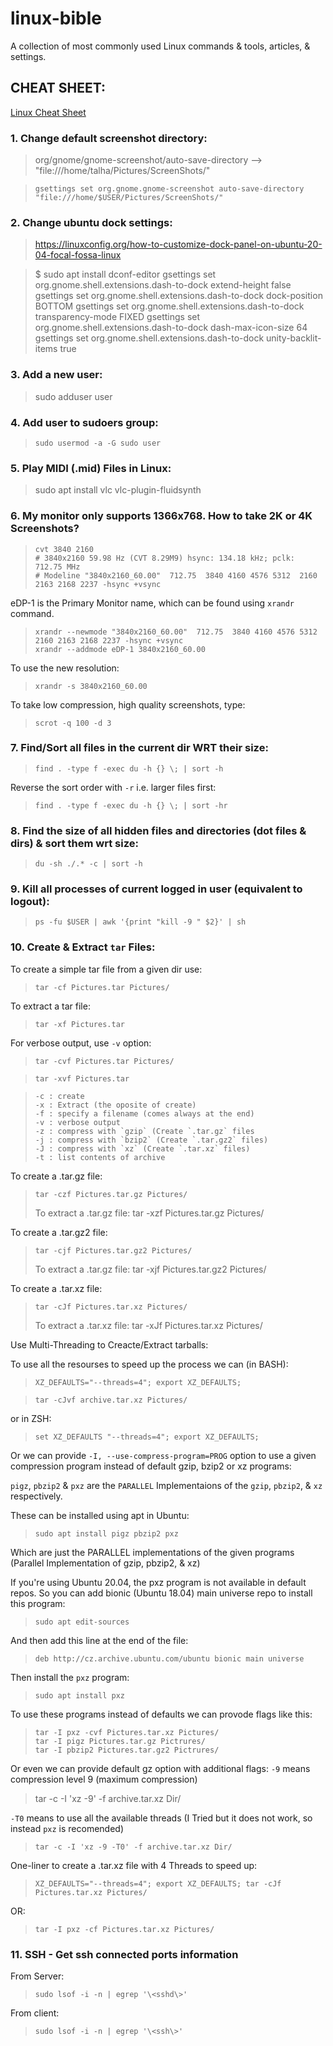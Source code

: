 # linux-bible

A collection of most commonly used Linux commands &amp; tools, articles, &amp; settings.

## CHEAT SHEET:
[Linux Cheat Sheet](https://github.com/Talhamehar007/linux-bible/blob/main/src/cheatsheet-18.md)

### 1. Change default screenshot directory:

> org/gnome/gnome-screenshot/auto-save-directory --> "file:///home/talha/Pictures/ScreenShots/"

>     gsettings set org.gnome.gnome-screenshot auto-save-directory "file:///home/$USER/Pictures/ScreenShots/"

### 2. Change ubuntu dock settings:

> https://linuxconfig.org/how-to-customize-dock-panel-on-ubuntu-20-04-focal-fossa-linux

> $ sudo apt install dconf-editor
> gsettings set org.gnome.shell.extensions.dash-to-dock extend-height false
> gsettings set org.gnome.shell.extensions.dash-to-dock dock-position BOTTOM
> gsettings set org.gnome.shell.extensions.dash-to-dock transparency-mode FIXED
> gsettings set org.gnome.shell.extensions.dash-to-dock dash-max-icon-size 64
> gsettings set org.gnome.shell.extensions.dash-to-dock unity-backlit-items true

### 3. Add a new user:

> sudo adduser user

### 4. Add user to sudoers group:

>     sudo usermod -a -G sudo user

### 5. Play MIDI (.mid) Files in Linux:

> sudo apt install vlc vlc-plugin-fluidsynth

### 6. My monitor only supports 1366x768. How to take 2K or 4K Screenshots?

>     cvt 3840 2160
>     # 3840x2160 59.98 Hz (CVT 8.29M9) hsync: 134.18 kHz; pclk: 712.75 MHz
>     # Modeline "3840x2160_60.00"  712.75  3840 4160 4576 5312  2160 2163 2168 2237 -hsync +vsync

eDP-1 is the Primary Monitor name, which can be found using `xrandr` command.

>     xrandr --newmode "3840x2160_60.00"  712.75  3840 4160 4576 5312  2160 2163 2168 2237 -hsync +vsync
>     xrandr --addmode eDP-1 3840x2160_60.00

To use the new resolution:

>     xrandr -s 3840x2160_60.00

To take low compression, high quality screenshots, type:

>     scrot -q 100 -d 3

### 7. Find/Sort all files in the current dir WRT their size:

>     find . -type f -exec du -h {} \; | sort -h

Reverse the sort order with `-r` i.e. larger files first:

>     find . -type f -exec du -h {} \; | sort -hr

### 8. Find the size of all hidden files and directories (dot files & dirs) & sort them wrt size:

>     du -sh ./.* -c | sort -h

### 9. Kill all processes of current logged in user (equivalent to logout):

>     ps -fu $USER | awk '{print "kill -9 " $2}' | sh

### 10. Create & Extract `tar` Files:

To create a simple tar file from a given dir use:

>     tar -cf Pictures.tar Pictures/

To extract a tar file:

>     tar -xf Pictures.tar

For verbose output, use `-v` option:

>     tar -cvf Pictures.tar Pictures/

>     tar -xvf Pictures.tar

>     -c : create
>     -x : Extract (the oposite of create)
>     -f : specify a filename (comes always at the end)
>     -v : verbose output
>     -z : compress with `gzip` (Create `.tar.gz` files
>     -j : compress with `bzip2` (Create `.tar.gz2` files)
>     -J : compress with `xz` (Create `.tar.xz` files)
>     -t : list contents of archive

To create a .tar.gz file:

>     tar -czf Pictures.tar.gz Pictures/
>
> To extract a .tar.gz file:
> tar -xzf Pictures.tar.gz Pictures/

To create a .tar.gz2 file:

>     tar -cjf Pictures.tar.gz2 Pictures/
>
> To extract a .tar.gz file:
> tar -xjf Pictures.tar.gz2 Pictures/

To create a .tar.xz file:

>     tar -cJf Pictures.tar.xz Pictures/
>
> To extract a .tar.xz file:
> tar -xJf Pictures.tar.xz Pictures/

Use Multi-Threading to Creacte/Extract tarballs:

To use all the resourses to speed up the process we can (in BASH):

>     XZ_DEFAULTS="--threads=4"; export XZ_DEFAULTS;

>     tar -cJvf archive.tar.xz Pictures/

or in ZSH:

>     set XZ_DEFAULTS "--threads=4"; export XZ_DEFAULTS;

Or we can provide `-I, --use-compress-program=PROG` option to use a given compression program instead of default gzip, bzip2 or xz programs:

`pigz`, `pbzip2` & `pxz` are the `PARALLEL` Implementaions of the `gzip`, `pbzip2`, & `xz` respectively.

These can be installed using apt in Ubuntu:

>     sudo apt install pigz pbzip2 pxz

Which are just the PARALLEL implementations of the given programs (Parallel Implementation of gzip, pbzip2, & xz)

If you're using Ubuntu 20.04, the pxz program is not available in default repos.
So you can add bionic (Ubuntu 18.04) main universe repo to install this program:

>     sudo apt edit-sources

And then add this line at the end of the file:

>     deb http://cz.archive.ubuntu.com/ubuntu bionic main universe

Then install the `pxz` program:

>     sudo apt install pxz

To use these programs instead of defaults we can provode flags like this:

>     tar -I pxz -cvf Pictures.tar.xz Pictures/
>     tar -I pigz Pictures.tar.gz Pictrures/
>     tar -I pbzip2 Pictures.tar.gz2 Pictrures/

Or even we can provide default gz option with additional flags:
`-9` means compression level 9 (maximum compression)

> tar -c -I 'xz -9' -f archive.tar.xz Dir/

`-T0` means to use all the available threads (I Tried but it does not work, so instead `pxz` is recomended)

>     tar -c -I 'xz -9 -T0' -f archive.tar.xz Dir/

One-liner to create a .tar.xz file with 4 Threads to speed up:

>     XZ_DEFAULTS="--threads=4"; export XZ_DEFAULTS; tar -cJf Pictures.tar.xz Pictures/

OR:

>     tar -I pxz -cf Pictures.tar.xz Pictures/

### 11. SSH - Get ssh connected ports information

From Server:

>     sudo lsof -i -n | egrep '\<sshd\>'

From client:

>     sudo lsof -i -n | egrep '\<ssh\>'
